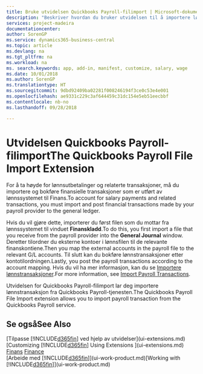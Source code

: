 ```yaml
---
title: Bruke utvidelsen Quickbooks Payroll-filimport | Microsoft-dokumentasjon
description: "Beskriver hvordan du bruker utvidelsen til å importere lønn og lønnstransaksjoner fra Quickbooks Payroll-tjenesten."
services: project-madeira
documentationcenter: 
author: SorenGP
ms.service: dynamics365-business-central
ms.topic: article
ms.devlang: na
ms.tgt_pltfrm: na
ms.workload: na
ms. search.keywords: app, add-in, manifest, customize, salary, wage
ms.date: 10/01/2018
ms.author: SorenGP
ms.translationtype: HT
ms.sourcegitcommit: 9dbd92409ba02281f008246194f3ce0c53e4e001
ms.openlocfilehash: ae9331c229c3af644459c31dc154e5eb51eecbbf
ms.contentlocale: nb-no
ms.lasthandoff: 09/28/2018

---
```

# <a name="the-quickbooks-payroll-file-import-extension"></a><span data-ttu-id="4fffb-103">Utvidelsen Quickbooks Payroll-filimport</span><span class="sxs-lookup"><span data-stu-id="4fffb-103">The Quickbooks Payroll File Import Extension</span></span>
<span data-ttu-id="4fffb-104">For å ta høyde for lønnsutbetalinger og relaterte transaksjoner, må du importere og bokføre finansielle transaksjoner som er utført av lønnssystemet til Finans.</span><span class="sxs-lookup"><span data-stu-id="4fffb-104">To account for salary payments and related transactions, you must import and post financial transactions made by your payroll provider to the general ledger.</span></span>

<span data-ttu-id="4fffb-105">Hvis du vil gjøre dette, importerer du først filen som du mottar fra lønnssystemet til vinduet **Finanskladd**.</span><span class="sxs-lookup"><span data-stu-id="4fffb-105">To do this, you first import a file that you receive from the payroll provider into the **General Journal** window.</span></span> <span data-ttu-id="4fffb-106">Deretter tilordner du eksterne kontoer i lønnsfilen til de relevante finanskontiene.</span><span class="sxs-lookup"><span data-stu-id="4fffb-106">Then you map the external accounts in the payroll file to the relevant G/L accounts.</span></span> <span data-ttu-id="4fffb-107">Til slutt kan du bokføre lønnstransaksjoner etter kontotilordningen.</span><span class="sxs-lookup"><span data-stu-id="4fffb-107">Lastly, you post the payroll transactions according to the account mapping.</span></span> <span data-ttu-id="4fffb-108">Hvis du vil ha mer informasjon, kan du se [Importere lønnstransaksjoner](finance-how-import-payroll-transactions.md).</span><span class="sxs-lookup"><span data-stu-id="4fffb-108">For more information, see [Import Payroll Transactions](finance-how-import-payroll-transactions.md).</span></span>

<span data-ttu-id="4fffb-109">Utvidelsen for Quickbooks Payroll-filimport lar deg importere lønnstransaksjon fra Quickbooks Payroll-tjenesten.</span><span class="sxs-lookup"><span data-stu-id="4fffb-109">The Quickbooks Payroll File Import extension allows you to import payroll transaction from the Quickbooks Payroll service.</span></span>

## <a name="see-also"></a><span data-ttu-id="4fffb-110">Se også</span><span class="sxs-lookup"><span data-stu-id="4fffb-110">See Also</span></span>
<span data-ttu-id="4fffb-111">[Tilpasse [!INCLUDE[d365fin](includes/d365fin_md.md)] ved hjelp av utvidelser](ui-extensions.md)  </span><span class="sxs-lookup"><span data-stu-id="4fffb-111">[Customizing [!INCLUDE[d365fin](includes/d365fin_md.md)] Using Extensions ](ui-extensions.md)  </span></span>  
<span data-ttu-id="4fffb-112">[Finans](finance.md)  </span><span class="sxs-lookup"><span data-stu-id="4fffb-112">[Finance](finance.md)  </span></span>  
<span data-ttu-id="4fffb-113">[Arbeide med [!INCLUDE[d365fin](includes/d365fin_md.md)]](ui-work-product.md)</span><span class="sxs-lookup"><span data-stu-id="4fffb-113">[Working with [!INCLUDE[d365fin](includes/d365fin_md.md)]](ui-work-product.md)</span></span>


